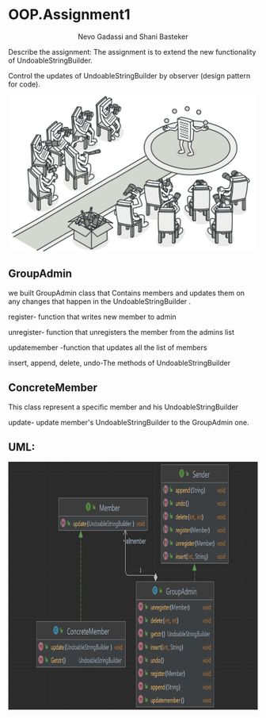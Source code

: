 # OOP.Assignment1

 <p align="center">
Nevo Gadassi and  Shani Basteker
</p>
 Describe the assignment:
The assignment is to extend the new functionality of UndoableStringBuilder.

Control the updates of UndoableStringBuilder by observer (design pattern for code).
 <p align="center">
<img  src="observer.png"/>
</p>



## GroupAdmin 
we built GroupAdmin class that Contains members and updates them on any changes that happen in the UndoableStringBuilder .


 register- function that writes new member to admin
 
 unregister- function that unregisters the member from the admins list
 
 updatemember -function that updates all the list of members

 
 insert, append, delete, undo-The methods of UndoableStringBuilder
 
 ## ConcreteMember 
This class represent a specific member and his UndoableStringBuilder

update- update member's UndoableStringBuilder to the GroupAdmin one.

## UML:
 <p align="center">
<img height="500" width="800" src="uml.png"/>
</p>




 


